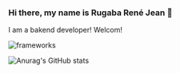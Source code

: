 ### Hi there, my name is Rugaba René Jean 👋

I am a bakend developer! Welcom!

![frameworks](https://github.com/ReneRugaba/ReneRugaba/img/ANGULAR.png)

![Anurag's GitHub stats](https://github-readme-stats.vercel.app/api?username=ReneRugaba&theme=calm&show_icons=true)
